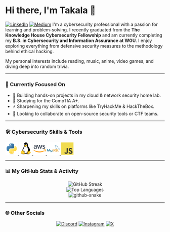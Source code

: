 # Hi there, I'm Takala 🚀

<a href="https://linkedin.com/in/takalascrook"><img src="https://img.shields.io/badge/LinkedIn-0077B5.svg?logo=linkedin&logoColor=white" alt="LinkedIn"/></a>
<a href="https://medium.com/@takala.crook"><img src="https://img.shields.io/badge/Medium-12100E.svg?logo=medium&logoColor=white" alt="Medium"/></a>
I'm a cybersecurity professional with a passion for learning and problem-solving. I recently graduated from the **The Knowledge House Cybersecurity Fellowship** and am currently completing my **B.S. in Cybersecurity and Information Assurance at WGU**. I enjoy exploring everything from defensive security measures to the methodology behind ethical hacking.

My personal interests include reading, music, anime, video games, and diving deep into random trivia.

---

### 🎯 Currently Focused On

- 🔭 Building hands-on projects in my cloud & network security home lab.
- 🌱 Studying for the CompTIA A+.
- ⚡ Sharpening my skills on platforms like TryHackMe & HackTheBox.
- 👯 Looking to collaborate on open-source security tools or CTF teams.

---

### 🛠️ Cybersecurity Skills & Tools

<p align="left">
  <a href="https://www.python.org" target="_blank" rel="noreferrer"> <img src="https://raw.githubusercontent.com/devicons/devicon/master/icons/python/python-original.svg" alt="python" width="40" height="40"/> </a>
  <a href="https://www.linux.org/" target="_blank" rel="noreferrer"> <img src="https://raw.githubusercontent.com/devicons/devicon/master/icons/linux/linux-original.svg" alt="linux" width="40" height="40"/> </a>
  <a href="https://aws.amazon.com" target="_blank" rel="noreferrer"> <img src="https://raw.githubusercontent.com/devicons/devicon/master/icons/amazonwebservices/amazonwebservices-original-wordmark.svg" alt="aws" width="40" height="40"/> </a>
  <a href="https://www.mysql.com/" target="_blank" rel="noreferrer"> <img src="https://raw.githubusercontent.com/devicons/devicon/master/icons/mysql/mysql-original-wordmark.svg" alt="mysql" width="40" height="40"/> </a>
  <a href="https://www.javascript.com" target="_blank" rel="noreferrer"> <img src="https://raw.githubusercontent.com/devicons/devicon/master/icons/javascript/javascript-original.svg" alt="javascript" width="40" height="40"/> </a>
  </p>

---

### 📊 My GitHub Stats & Activity

<p align="center">
  <img src="https://github-readme-streak-stats.herokuapp.com/?user=yourimaginarybestfriend&theme=radical&hide_border=false" alt="GitHub Streak" />
  <br/>
  <img src="https://github-readme-stats.vercel.app/api/top-langs/?username=yourimaginarybestfriend&theme=radical&hide_border=false&include_all_commits=true&count_private=true&layout=compact" alt="Top Languages" />
  <br>
  <picture>
  <source media="(prefers-color-scheme: dark)" srcset="https://raw.githubusercontent.com/yourimaginarybestfriend/yourimaginarybestfriend/output/github-snake-dark.svg" />
  <source media="(prefers-color-scheme: light)" srcset="https://raw.githubusercontent.com/yourimaginarybestfriend/yourimaginarybestfriend/output/github-snake.svg" />
  <img alt="github-snake" src="https://raw.githubusercontent.com/yourimaginarybestfriend/yourimaginarybestfriend/output/github-snake.svg" />
</picture>


---

### 🌐 Other Socials

<p align="center">
  <a href="https://discord.gg/yourimaginarybestfriend"><img src="https://img.shields.io/badge/Discord-7289DA.svg?logo=discord&logoColor=white" alt="Discord"/></a>
  <a href="https://instagram.com/takalasharmeuse"><img src="https://img.shields.io/badge/Instagram-E4405F.svg?logo=Instagram&logoColor=white" alt="Instagram"/></a>
  <a href="https://x.com/takalasharmeuse"><img src="https://img.shields.io/badge/X-black.svg?logo=X&logoColor=white" alt="X"/></a>
</p>
